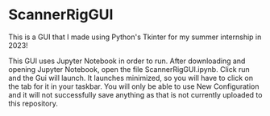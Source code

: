 # ScannerRigGUI
This is a GUI that I made using Python's Tkinter for my summer internship in 2023!

This GUI uses Jupyter Notebook in order to run.
After downloading and opening Jupyter Notebook, open the file ScannerRigGUI.ipynb.
Click run and the Gui will launch. It launches minimized, so you will have to click on the tab for it in your taskbar.
You will only be able to use New Configuration and it will not successfully save anything as that is not currently uploaded to this repository.
